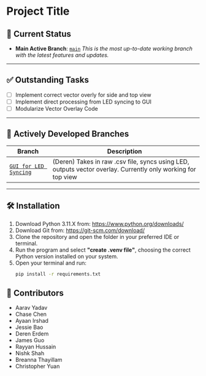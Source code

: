 # Project Title

## 🔄 Current Status

- **Main Active Branch**: [`main`]([https://github.com/your-org/your-repo/tree/dev](https://github.com/Westview-USC-Biomechanics-Collaboration/Prepare2Play-Learning-Experience/tree/chase-GUI))  
  _This is the most up-to-date working branch with the latest features and updates._

---

## ✅ Outstanding Tasks

- [ ] Implement correct vector overly for side and top view
- [ ] Implement direct processing from LED syncing to GUI
- [ ] Modularize Vector Overlay Code

---

## 🧪 Actively Developed Branches

| Branch | Description |
|--------|-------------|
| [`GUI for LED Syncing`]([https://github.com/your-org/your-repo/tree/dev](https://github.com/Westview-USC-Biomechanics-Collaboration/Prepare2Play-Learning-Experience/tree/testingLED)) | (Deren) Takes in raw .csv file, syncs using LED, outputs vector overlay. Currently only working for top view   |

---

## 🛠️ Installation

1. Download Python 3.11.X from: https://www.python.org/downloads/  
2. Download Git from: https://git-scm.com/download/  
3. Clone the repository and open the folder in your preferred IDE or terminal.
4. Run the program and select **"create .venv file"**, choosing the correct Python version installed on your system.
5. Open your terminal and run:
   ```bash
   pip install -r requirements.txt


## 👥 Contributors

- Aarav Yadav  
- Chase Chen  
- Ayaan Irshad  
- Jessie Bao  
- Deren Erdem  
- James Guo  
- Rayyan Hussain  
- Nishk Shah  
- Breanna Thayillam  
- Christopher Yuan
